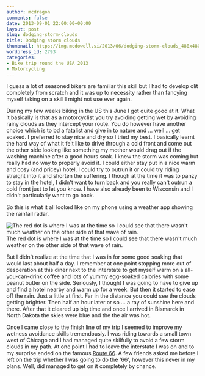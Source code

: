 ```yaml
---
author: mcdragon
comments: false
date: 2013-09-01 22:00:00+00:00
layout: post
slug: dodging-storm-clouds
title: Dodging storm clouds
thumbnail: https://img.mcdowell.si/2013/06/dodging-storm-clouds_480x480.png
wordpress_id: 2793
categories:
- Bike trip round the USA 2013
- Motorcycling
---
```


I guess a lot of seasoned bikers are familiar this skill but I had to develop olit completely from scratch and it was up to necessity rather than fancying myself taking on a skill I might not use ever again.

During my few weeks biking in the US this June I got quite good at it.
What it basically is that as a motorcyclist you try avoiding getting wet by avoiding rainy clouds as they intercept your route. You do however have another choice which is to bd a fatalist and give in to nature and ... well ... get soaked. I preferred to stay nice and dry so I tried my best.
I basically learnt the hard way of what it felt like to drive through a cold front and come out the other side looking like something my mother would drag out if the washing machine after a good hours soak. I knew the storm was coming but really had no way to properly avoid it. I could either stay put in a nice warm and cosy (and pricey) hotel, I could try to outrun it or could try riding straight into it and shorten the suffering. I though at the time it was to panzy to stay in the hotel, I didn't want to turn back and you really can't outrun a cold front just to let you know. I have also already been to Wisconsin and I didn't particularly want to go back.

So this is what it all looked like on my phone using a weather app showing the rainfall radar.

![The red dot is where I was at the time so I could see that there wasn't much weather on the other side of that wave of rain.](https://img.mcdowell.si/2013/06/wpid-Screenshot_2013-06-09-08-17-591-1-576x1024.png)
The red dot is where I was at the time so I could see that there wasn't much weather on the other side of that wave of rain.

But I didn't realize at the time that I was in for some good soaking that would last about half a day. I remember at one point stopping more out of desperation at this diner next to the interstate to get myself warm on a all-you-can-drink coffee and lots of yummy egg-soaked calories with some peanut butter on the side.
Seriously, I thought I was going to have to give up and find a hotel nearby and warm up for a week. But then it started to ease off the rain. Just a little at first. Far in the distance you could see the clouds getting brighter. Then half an hour later or so ... a ray of sunshine here and there. After that it cleared up big time and once I arrived in Bismarck in North Dakota the skies were blue and the the air was hot.

Once I came close to the finish line of my trip I seemed to improve my wetness avoidance skills tremendously.
I was riding towards a small town west of Chicago and I had managed quite skilfully to avoid a few storm clouds in my path. At one point I had to leave the interstate I was on and to my surprise ended on the famous [Route 66](http://en.wikipedia.org/wiki/U.S._Route_66). A few friends asked me before I left on the trip whether I was going to do the '66', however this never in my plans. Well, did managed to get on it completely by chance.
